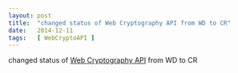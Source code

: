 ```yaml
---
layout: post
title:  "changed status of Web Cryptography API from WD to CR"
date:   2014-12-11
tags:   [ WebCryptoAPI ]
---
```


changed status of [Web Cryptography API](/spec/WebCryptoAPI) from WD to CR

